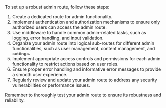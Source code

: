 To set up a robust admin route, follow these steps:

1. Create a dedicated route for admin functionality.
2. Implement authentication and authorization mechanisms to ensure only authorized users can access the admin route.
3. Use middleware to handle common admin-related tasks, such as logging, error handling, and input validation.
4. Organize your admin route into logical sub-routes for different admin functionalities, such as user management, content management, and settings.
5. Implement appropriate access controls and permissions for each admin functionality to restrict actions based on user roles.
6. Ensure proper error handling and informative error messages to provide a smooth user experience.
7. Regularly review and update your admin route to address any security vulnerabilities or performance issues.

Remember to thoroughly test your admin route to ensure its robustness and reliability.
